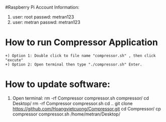 
#Raspberry Pi
Account Information:
1) user:   root
   passwd: metran123
2) user:   metran
   passwd: metran123

# How to run Compressor Application
    +) Option 1: Double click to file name "compressor.sh" , then click "excute"
    +) Option 2: Open terminal then type "./compressor.sh" Enter.

# How to update software:
1) Open terminal:
   rm -rf Compressor compressor.sh compressor/
   cd Desktop/
   rm -rf Compressor compressor.sh
   cd ..
   git clone https://github.com/Hoangvietcuong/Compressor.git
   cd Compressor/
   cp compressor compressor.sh /home/metran/Desktop/
   
